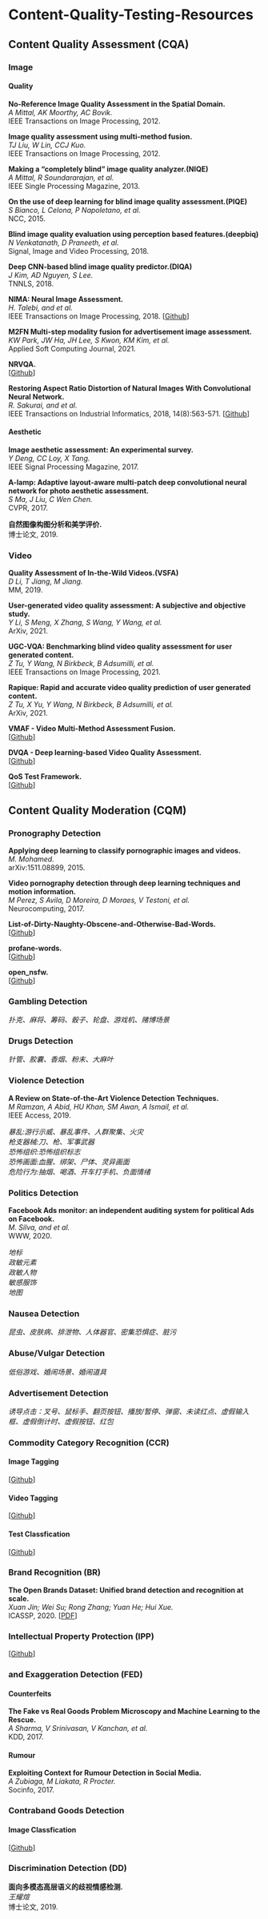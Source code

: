 # Content-Quality-Testing-Resources

## Content Quality Assessment (CQA)

### Image

#### Quality

**No-Reference Image Quality Assessment in the Spatial Domain.**<br>
*A Mittal, AK Moorthy, AC Bovik.*<br>
IEEE Transactions on Image Processing, 2012. 

**Image quality assessment using multi-method fusion.**<br>
*TJ Liu, W Lin, CCJ Kuo.*<br>
IEEE Transactions on Image Processing, 2012. 

**Making a “completely blind” image quality analyzer.(NIQE)**<br>
*A Mittal, R Soundararajan, et al.*<br>
IEEE Single Processing Magazine, 2013.

**On the use of deep learning for blind image quality assessment.(PIQE)**<br>
*S Bianco, L Celona, P Napoletano, et al.*<br>
NCC, 2015.

**Blind image quality evaluation using perception based features.(deepbiq)**<br>
*N Venkatanath, D Praneeth, et al.*<br>
Signal, Image and Video Processing, 2018.

**Deep CNN-based blind image quality predictor.(DIQA)**<br>
*J Kim, AD Nguyen, S Lee.*<br>
TNNLS, 2018.

**NIMA: Neural Image Assessment.**<br>
*H. Talebi, and et al.*<br>
IEEE Transactions on Image Processing, 2018.
[[Github](https://github.com/truskovskiyk/nima.pytorch)]

**M2FN Multi-step modality fusion for advertisement image assessment.**<br>
*KW Park, JW Ha, JH Lee, S Kwon, KM Kim, et al.*<br>
Applied Soft Computing Journal, 2021.

**NRVQA.**<br>
[[Github](https://github.com/buyizhiyou/NRVQA)]

**Restoring Aspect Ratio Distortion of Natural Images With Convolutional Neural Network.**<br>
*R. Sakurai, and et al.*<br>
IEEE Transactions on Industrial Informatics, 2018, 14(8):563-571. 
[[Github](https://github.com/ronekko/aspect_ratio_restorer)]

#### Aesthetic

**Image aesthetic assessment: An experimental survey.**<br>
*Y Deng, CC Loy, X Tang.*<br>
IEEE Signal Processing Magazine, 2017. 

**A-lamp: Adaptive layout-aware multi-patch deep convolutional neural network for photo aesthetic assessment.**<br>
*S Ma, J Liu, C Wen Chen.*<br>
CVPR, 2017.

**自然图像构图分析和美学评价.**<br>
博士论文, 2019.

### Video

**Quality Assessment of In-the-Wild Videos.(VSFA)**<br>
*D Li, T Jiang, M Jiang.*<br>
MM, 2019.

**User-generated video quality assessment: A subjective and objective study.**<br>
*Y Li, S Meng, X Zhang, S Wang, Y Wang, et al.*<br>
ArXiv, 2021.

**UGC-VQA: Benchmarking blind video quality assessment for user generated content.**<br>
*Z Tu, Y Wang, N Birkbeck, B Adsumilli, et al.*<br>
IEEE Transactions on Image Processing, 2021.

**Rapique: Rapid and accurate video quality prediction of user generated content.**<br>
*Z Tu, X Yu, Y Wang, N Birkbeck, B Adsumilli, et al.*<br>
ArXiv, 2021.

**VMAF - Video Multi-Method Assessment Fusion.**<br>
[[Github](https://github.com/Netflix/vmaf)]

**DVQA - Deep learning-based Video Quality Assessment.**<br>
[[Github](https://github.com/Tencent/DVQA)]

**QoS Test Framework.**<br>
[[Github](https://github.com/open-webrtc-toolkit/QoSTestFramework)]

## Content Quality Moderation (CQM)

### Pronography Detection

**Applying deep learning to classify pornographic images and videos.**<br>
*M. Mohamed.*<br>
arXiv:1511.08899, 2015.

**Video pornography detection through deep learning techniques and motion information.**<br>
*M Perez, S Avila, D Moreira, D Moraes, V Testoni, et al.*<br>
Neurocomputing, 2017.

**List-of-Dirty-Naughty-Obscene-and-Otherwise-Bad-Words.**<br>
[[Github](https://github.com/LDNOOBW/List-of-Dirty-Naughty-Obscene-and-Otherwise-Bad-Words)]

**profane-words.**<br>
[[Github](https://github.com/zacanger/profane-words)]

**open_nsfw.**<br>
[[Github](https://github.com/yahoo/open_nsfw)]

### Gambling Detection

*扑克、麻将、筹码、骰子、轮盘、游戏机、赌博场景*<br>

### Drugs Detection

*针管、胶囊、香烟、粉末、大麻叶*<br>

### Violence Detection

**A Review on State-of-the-Art Violence Detection Techniques.**<br>
*M Ramzan, A Abid, HU Khan, SM Awan, A Ismail, et al.*<br>
IEEE Access, 2019. 

*暴乱:游行示威、暴乱事件、人群聚集、火灾*<br>
*枪支器械:刀、枪、军事武器*<br>
*恐怖组织:恐怖组织标志*<br>
*恐怖画面:血腥、绑架、尸体、灵异画面*<br>
*危险行为:抽烟、喝酒、开车打手机、负面情绪*<br>

### Politics Detection

**Facebook Ads monitor: an independent auditing system for political Ads on Facebook.**<br>
*M. Silva, and et al.*<br>
WWW, 2020. 

*地标*<br>
*政敏元素*<br>
*政敏人物*<br>
*敏感服饰*<br>
*地图*<br>

### Nausea Detection

*昆虫、皮肤病、排泄物、人体器官、密集恐惧症、脏污*<br>

### Abuse/Vulgar Detection

*低俗游戏、婚闹场景、婚闹道具*<br>

### Advertisement Detection

*诱导点击：叉号、鼠标手、翻页按钮、播放/暂停、弹窗、未读红点、虚假输入框、虚假倒计时、虚假按钮、红包*<br>

### Commodity Category Recognition (CCR)

#### Image Tagging

[[Github](https://github.com/TZ-Physics/MMBDA/tree/master/06CV/Image)]

#### Video Tagging

[[Github](https://github.com/TZ-Physics/MMBDA/tree/master/06CV/Video)]

#### Test Classfication

[[Github](https://github.com/TZ-Physics/MMBDA/tree/master/07NLP)]

### Brand Recognition (BR)

**The Open Brands Dataset: Unified brand detection and recognition at scale.**<br>
*Xuan Jin; Wei Su; Rong Zhang; Yuan He; Hui Xue.*<br>
ICASSP, 2020. [[PDF](https://ieeexplore.ieee.org/document/9053990)]

### Intellectual Property Protection (IPP)

[[Github](https://github.com/TZ-Physics/MMBDA/tree/master/12Applications/02SecuPriv/01RiskControl/IPP)]

###  and Exaggeration Detection (FED)

#### Counterfeits

**The Fake vs Real Goods Problem Microscopy and Machine Learning to the Rescue.**<br>
*A Sharma, V Srinivasan, V Kanchan, et al.*<br>
KDD, 2017. 

#### Rumour

**Exploiting Context for Rumour Detection in Social Media.**<br>
*A Zubiaga, M Liakata, R Procter.*<br>
Socinfo, 2017. 

### Contraband Goods Detection

#### Image Classfication

[[Github](https://github.com/TZ-Physics/MMBDA/tree/master/06CV/Image)]

### Discrimination Detection (DD)

**面向多模态高层语义的歧视情感检测.**<br>
*王耀煊*<br>
博士论文, 2019. 

